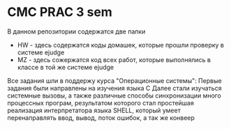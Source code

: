 # CMC PRAC 3 sem
В данном репозитории содержатся две папки
* HW - здесь содержатся коды домашек, которые прошли проверку в системе ejudge
* MZ - здесь сожержатся код всех работ, которые выполнялись в классе в той же системе ejudge

Все задания шли в поддержу курса "Операционные системы":
Первые задания были направлены на изучения языка C
Далее стали изучаться системные вызовы, а также различные способы синхронизации много процессных програм, результатом которого стал простейшая реализация интерпретатора языка SHELL, который умеет перенаправлять ввод, вывод, поток ошибок, а так же  конвеер
